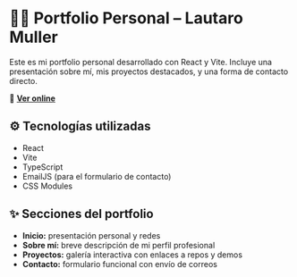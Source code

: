 # 🧑‍💻 Portfolio Personal – Lautaro Muller

Este es mi portfolio personal desarrollado con React y Vite. Incluye una presentación sobre mí, mis proyectos destacados, y una forma de contacto directo.

🔗 **[Ver online](https://lautaromuller.github.io/Portfolio/)**

## ⚙️ Tecnologías utilizadas

- React
- Vite
- TypeScript
- EmailJS (para el formulario de contacto)
- CSS Modules

## ✨ Secciones del portfolio

- **Inicio:** presentación personal y redes
- **Sobre mí:** breve descripción de mi perfil profesional
- **Proyectos:** galería interactiva con enlaces a repos y demos
- **Contacto:** formulario funcional con envío de correos

